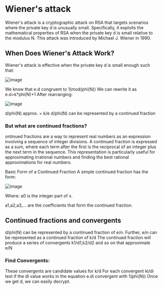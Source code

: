 # Wiener's attack
Wiener's attack is a cryptographic attack on RSA that targets scenarios where the private key d is unusually small. Specifically, it exploits the mathematical properties of RSA when the private key 
d is small relative to the modulus N. This attack was introduced by Michael J. Wiener in 1990.

## When Does Wiener's Attack Work?
Wiener's attack is effective when the private key d is small enough such that:

![image](https://github.com/user-attachments/assets/86d5d465-6b0d-4dc7-a3d0-c70688934371)

We know that e.d congruent to 1(mod(phi(N)) 
We can rewrite it as e.d=k*phi(N)+1
After rearranging:

![image](https://github.com/user-attachments/assets/826dd0d5-8b34-4302-91b3-0228339ad33a)

d/phi(N) approx. = k/e
d/phi(N) can be represented by a continued fraction

### But what are continued fractions?
ontinued fractions are a way to represent real numbers as an expression involving a sequence of integer divisions. A continued fraction is expressed as a sum, where each term after the first is the reciprocal of an integer plus the next term in the sequence. This representation is particularly useful for approximating irrational numbers and finding the best rational approximations for real numbers.

Basic Form of a Continued Fraction
A simple continued fraction has the form:

![image](https://github.com/user-attachments/assets/5a7710da-235a-4f52-92d2-d417a8b8253a)
 
Where:
a0 is the integer part of x.

a1,a2,a3,… are the coefficients that form the continued fraction.

## Continued fractions and convergents
d/phi(N) can be represented by a continued fraction of e/n.
Further, e/n can be represented as a continued fraction of k/d
The continued fraction will produce a series of convergents 
k1/d1,k2/d2 and so on that approximate e/N
### Find Convergents:

These convergents are candidate values for k/d
For each convergent ki/di test if the di value works in the equation e.di convergent with 1(phi(N))
Once we get d, we can easily decrypt.
